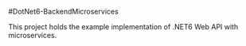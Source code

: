 #DotNet6-BackendMicroservices

This project holds the example implementation of .NET6 Web API with microservices.
